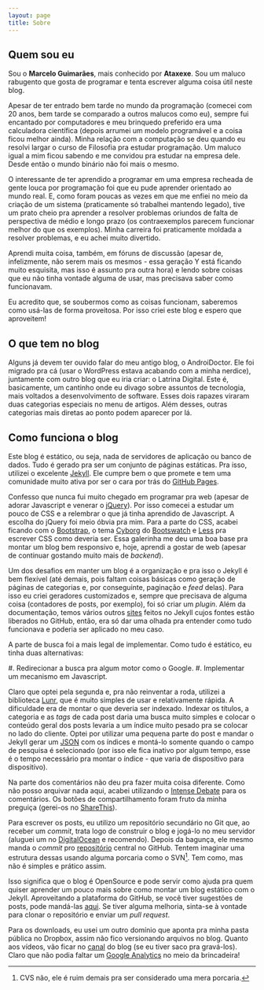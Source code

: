 ```yaml
---
layout: page
title: Sobre
---
```


## Quem sou eu

Sou o **Marcelo Guimarães**, mais conhecido por **Ataxexe**. Sou um maluco rabugento que gosta de programar e tenta escrever alguma coisa útil neste blog.

Apesar de ter entrado bem tarde no mundo da programação (comecei com 20 anos, bem tarde se comparado a outros malucos como eu), sempre fui encantado por computadores e meu brinquedo preferido era uma calculadora científica (depois arrumei um modelo programável e a coisa ficou melhor ainda). Minha relação com a computação se deu quando eu resolvi largar o curso de Filosofia pra estudar programação. Um maluco igual a mim ficou sabendo e me convidou pra estudar na empresa dele. Desde então o mundo binário não foi mais o mesmo.

O interessante de ter aprendido a programar em uma empresa recheada de gente louca por programação foi que eu pude aprender orientado ao mundo real. E, como foram poucas as vezes em que me enfiei no meio da criação de um sistema (praticamente só trabalhei mantendo legado), tive um prato cheio pra aprender a resolver problemas oriundos de falta de perspectiva de médio e longo prazo (os contraexemplos parecem funcionar melhor do que os exemplos). Minha carreira foi praticamente moldada a resolver problemas, e eu achei muito divertido.

Aprendi muita coisa, também, em fóruns de discussão (apesar de, infelizmente, não serem mais os mesmos - essa geração Y está ficando muito esquisita, mas isso é assunto pra outra hora) e lendo sobre coisas que eu não tinha vontade alguma de usar, mas precisava saber como funcionavam.

Eu acredito que, se soubermos como as coisas funcionam, saberemos como usá-las de forma proveitosa. Por isso criei este blog e espero que aproveitem!

## O que tem no blog

Alguns já devem ter ouvido falar do meu antigo blog, o AndroiDoctor. Ele foi migrado pra cá (usar o WordPress estava acabando com a minha nerdice), juntamente com outro blog que eu iria criar: o Latrina Digital. Este é, basicamente, um cantinho onde eu divago sobre assuntos de tecnologia, mais voltados a desenvolvimento de software. Esses dois rapazes viraram duas categorias especiais no menu de artigos. Além desses, outras categorias mais diretas ao ponto podem aparecer por lá.

## Como funciona o blog

Este blog é estático, ou seja, nada de servidores de aplicação ou banco de dados. Tudo é gerado pra ser um conjunto de páginas estáticas. Pra isso, utilizei o excelente [Jekyll][]. Ele cumpre bem o que promete e tem uma comunidade muito ativa por ser o cara por trás do [GitHub Pages][github-pages].

Confesso que nunca fui muito chegado em programar pra web (apesar de adorar Javascript e venerar o [jQuery][]). Por isso comecei a estudar um pouco de CSS e a relembrar o que já tinha aprendido de Javascript. A escolha do jQuery foi meio óbvia pra mim. Para a parte do CSS, acabei ficando com o [Bootstrap][], o tema [Cyborg][] do [Bootswatch][] e [Less][] pra escrever CSS como deveria ser. Essa galerinha me deu uma boa base pra montar um blog bem responsivo e, hoje, aprendi a gostar de web (apesar de continuar gostando muito mais de *backend*).

Um dos desafios em manter um blog é a organização e pra isso o Jekyll é bem flexível (até demais, pois faltam coisas básicas como geração de páginas de categorias e, por conseguinte, paginação e *feed* delas). Para isso eu criei geradores customizados e, sempre que precisava de alguma coisa (contadores de posts, por exemplo), foi só criar um *plugin*. Além da documentação, temos vários outros [sites][built-with-jekyll] feitos no Jekyll cujos fontes estão liberados no GitHub, então, era só dar uma olhada pra entender como tudo funcionava e poderia ser aplicado no meu caso.

A parte de busca foi a mais legal de implementar. Como tudo é estático, eu tinha duas alternativas:

#. Redirecionar a busca pra algum motor como o Google.
#. Implementar um mecanismo em Javascript.

Claro que optei pela segunda e, pra não reinventar a roda, utilizei a biblioteca [Lunr][], que é muito simples de usar e relativamente rápida. A dificuldade era de montar o que deveria ser indexado. Indexar os títulos, a categoria e as *tags* de cada post daria uma busca muito simples e colocar o conteúdo geral dos posts levaria a um índice muito pesado pra se colocar no lado do cliente. Optei por utilizar uma pequena parte do post e mandar o Jekyll gerar um [JSON][json-indices] com os índices e montá-lo somente quando o campo de pesquisa é selecionado (por isso ele fica inativo por algum tempo, esse é o tempo necessário pra montar o índice - que varia de dispositivo para dispositivo).

Na parte dos comentários não deu pra fazer muita coisa diferente. Como não posso arquivar nada aqui, acabei utilizando o [Intense Debate][intense-debate] para os comentários. Os botões de compartilhamento foram fruto da minha preguiça (gerei-os no [ShareThis][]).

Para escrever os posts, eu utilizo um repositório secundário no Git que, ao receber um *commit*, trata logo de construir o blog e jogá-lo no meu servidor (aluguei um no [DigitalOcean][] e recomendo). Depois da bagunça, ele mesmo manda o *commit* pro [repositório][repo] central no GitHub. Tentem imaginar uma estrutura dessas usando alguma porcaria como o SVN[^csv]. Tem como, mas não é simples e prático assim.

Isso significa que o blog é OpenSource e pode servir como ajuda pra quem quiser aprender um pouco mais sobre como montar um blog estático com o Jekyll. Aproveitando a plataforma do GitHub, se você tiver sugestões de posts, pode mandá-las [aqui][issues]. Se tiver alguma melhoria, sinta-se à vontade para clonar o repositório e enviar um *pull request*.

[^csv]: CVS não, ele é ruim demais pra ser considerado uma mera porcaria.

Para os downloads, eu usei um outro domínio que aponta pra minha pasta pública no Dropbox, assim não fico versionando arquivos no blog. Quanto aos vídeos, vão ficar no [canal][youtube] do blog (se eu tiver saco pra gravá-los). Claro que não podia faltar um [Google Analytics][analytics] no meio da brincadeira!

[analytics]: <http://www.google.com/analytics/>
[bootstrap]: <http://getbootstrap.com>
[bootswatch]: <http://bootswatch.com>
[built-with-jekyll]: <http://jekyllrb.com/docs/sites>
[cyborg]: <http://bootswatch.com/cyborg>
[digitalocean]: <http://www.digitalocean.com>
[github-pages]: <http://pages.github.com>
[intense-debate]: <http://intensedebate.com>
[issues]: <https://github.com/ataxexe/unbelievable-exception/issues>
[jekyll]: <http://jekyllrb.com>
[jquery]: <http://jquery.com>
[json-indices]: </search.json>
[less]: <http://lesscss.org>
[lunr]: <http://lunrjs.com>
[repo]: <https://github.com/ataxexe/unbelievable-exception>
[sharethis]: <http://www.sharethis.com>
[youtube]: <http://www.youtube.com/user/unbelievablexception>
